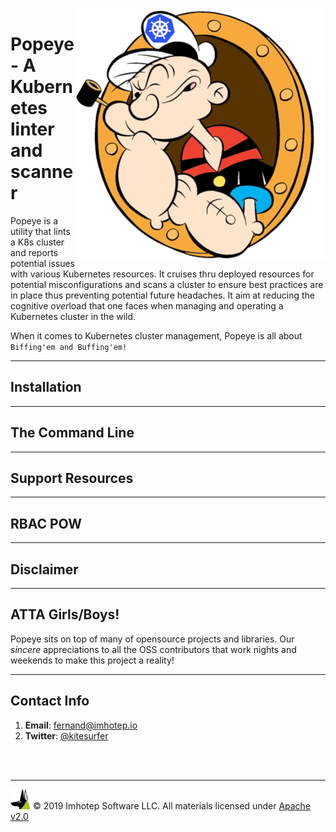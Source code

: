 <img src="assets/popeye_boat.png" align="right" width="400" heigh="auto">

# Popeye - A Kubernetes linter and scanner


Popeye is a utility that lints a K8s cluster and reports potential issues with
various Kubernetes resources. It cruises thru deployed resources for potential misconfigurations and scans a cluster to ensure best practices are in place thus
preventing potential future headaches. It aim at reducing the cognitive *over*load
that one faces when managing and operating a Kubernetes cluster in the wild.

When it comes to Kubernetes cluster management, Popeye is all about `Biffing'em and Buffing'em!`

---

## Installation

---

## The Command Line

---

## Support Resources

---

## RBAC POW

---

## Disclaimer

---

## ATTA Girls/Boys!

Popeye sits on top of many of opensource projects and libraries. Our *sincere*
appreciations to all the OSS contributors that work nights and weekends
to make this project a reality!


---

## Contact Info

1. **Email**:   fernand@imhotep.io
2. **Twitter**: [@kitesurfer](https://twitter.com/kitesurfer?lang=en)


<br/>
<br/>

---

<img src="assets/imhotep_logo.png" width="32" height="auto"/> © 2019 Imhotep Software LLC.
All materials licensed under [Apache v2.0](http://www.apache.org/licenses/LICENSE-2.0)
